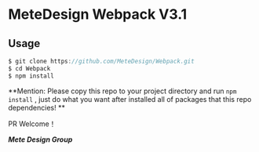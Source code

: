 # MeteDesign Webpack V3.1 
## Usage

```javascript
$ git clone https://github.com/MeteDesign/Webpack.git
$ cd Webpack
$ npm install
```

**Mention: Please copy this repo to your project directory and  run `npm install` ,  just do what you want  after installed all of packages that this repo dependencies! **

PR Welcome！

***Mete Design Group***